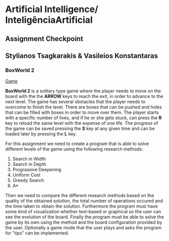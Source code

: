 

# Artificial Intelligence/ InteligênciaArtificial

## Assignment Checkpoint

## Stylianos Tsagkarakis & Vasileios Konstantaras

### BoxWorld 2

[Game](http://hirudov.com/others/BoxWorld2.php)


**BoxWorld 2** is a solitary type game where the player needs to move on the board with the the **ARROW** keys to reach the exit, in order to advance to the next level. The game has several obstacles that the player needs to overcome to finish the level. There are boxes that can be pushed and holes that can be filled with boxes in order to move over them. The player starts with a specific number of lives, and if he or she gets stuck, can press the **R** key to reload the same level with the expense of one life. The progress of the game can be saved pressing the **S** key at any given time and can be loaded later by pressing the **L** key.

For this assignment we need to create a program that is able to solve different levels of the game using the following research methods:

1. Search in Width
2. Search in Depth
3. Prograssive Deepening
4. Uniform Cost
5. Greedy Search
6. A*

Then we need to compare the different research methods based on the quality of the obtained solution, the total number of operations occured and the time taken to obtain the solution. Furthermore the program must have some kind of visualization whether text-based or graphical so the user can see the evolution of the board. Finally the program must be able to solve the game by its own using the method and the board configuration provided by the user. Optionally a game mode that the user plays and asks the program for "tips" can be implemented.

